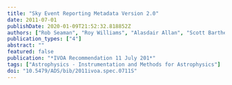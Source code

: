 ```yaml
---
title: "Sky Event Reporting Metadata Version 2.0"
date: 2011-07-01
publishDate: 2020-01-09T21:52:32.818852Z
authors: ["Rob Seaman", "Roy Williams", "Alasdair Allan", "Scott Barthelmy", "Joshua Bloom", "John Brewer", "Robert Denny", "Mike Fitzpatrick", "Matthew Graham", "Norman Gray", "Frederic Hessman", "Szabolcs Marka", "Arnold Rots", "Tom Vestrand", "Przemyslaw Wozniak"]
publication_types: ["4"]
abstract: ""
featured: false
publication: "*IVOA Recommendation 11 July 201*"
tags: ["Astrophysics - Instrumentation and Methods for Astrophysics"]
doi: "10.5479/ADS/bib/2011ivoa.spec.0711S"
---
```


